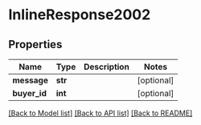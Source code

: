 # InlineResponse2002

## Properties
Name | Type | Description | Notes
------------ | ------------- | ------------- | -------------
**message** | **str** |  | [optional] 
**buyer_id** | **int** |  | [optional] 

[[Back to Model list]](../README.md#documentation-for-models) [[Back to API list]](../README.md#documentation-for-api-endpoints) [[Back to README]](../README.md)


